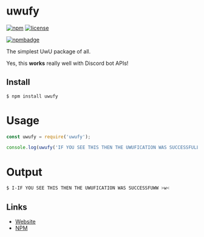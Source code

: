 # uwufy
[![npm](https://img.shields.io/npm/v/uwufy.svg)](https://www.npmjs.com/package/uwufy)
[![license](https://img.shields.io/badge/license-MIT_License_with_anime_exception-green.svg)](https://github.com/8cy/npm-uwufy/blob/master/LICENSEhttps://github.com/8cy/node-uwufy/blob/master/LICENSE)

[![npmbadge](https://nodei.co/npm/uwufy.png)](https://nodei.co/npm/uwufy/)

The simplest UwU package of all.

Yes, this **works** really well with Discord bot APIs!

## Install
```sh
$ npm install uwufy
```

# Usage
```js
const uwufy = require('uwufy');

console.log(uwufy('IF YOU SEE THIS THEN THE UWUFICATION WAS SUCCESSFULL!!!'));
```

# Output
```sh
$ I-IF YOU SEE THIS THEN THE UWUFICATION WAS SUCCESSFUWW >w<
```

## Links

*   [Website](https://cyne.cf)
*   [NPM](https://npmjs.com/uwufy)
